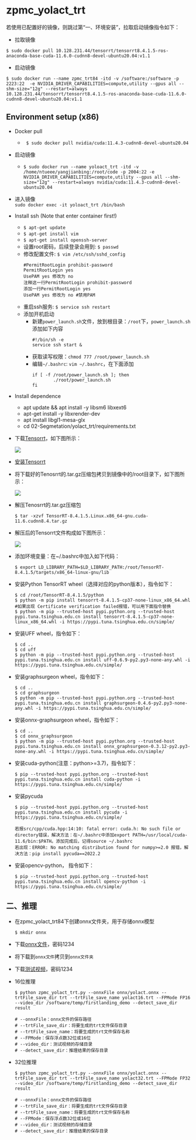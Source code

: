 # zpmc_yolact_trt
若使用已配置好的镜像，则跳过第“一、环境安装”，拉取启动镜像指令如下：
- 拉取镜像
```
$ sudo docker pull 10.128.231.44/tensorrt/tensorrt8.4.1.5-ros-anaconda-base-cuda-11.6.0-cudnn8-devel-ubuntu20.04:v1.1
```
- 启动镜像
```
$ sudo docker run --name zpmc_trt84 -itd -v /software:/software -p 2223:22  -e NVIDIA_DRIVER_CAPABILITIES=compute,utility --gpus all --shm-size="12g" --restart=always 10.128.231.44/tensorrt/tensorrt8.4.1.5-ros-anaconda-base-cuda-11.6.0-cudnn8-devel-ubuntu20.04:v1.1
```

## Environment setup (x86)
- Docker pull
    - ` $ sudo docker pull nvidia/cuda:11.4.3-cudnn8-devel-ubuntu20.04`
- 启动镜像
    - `$ sudo docker run --name yoloact_trt -itd -v /home/ntueee/yangjianbing:/root/code -p 2004:22 -e NVIDIA_DRIVER_CAPABILITIES=compute,utility --gpus all --shm-size="12g" --restart=always nvidia/cuda:11.4.3-cudnn8-devel-ubuntu20.04`
- 进入镜像   
    `sudo docker exec -it yoloact_trt /bin/bash`
- Install ssh (Note that enter container first!)
    - `$ apt-get update`
    - `$ apt-get install vim`
    - `$ apt-get install openssh-server`
    - 设置root密码，后续登录会用到: `$ passwd`
    - 修改配置文件: `$ vim /etc/ssh/sshd_config`
        ``` 
        #PermitRootLogin prohibit-password
        PermitRootLogin yes
        UsePAM yes 修改为 no
        注释这一行PermitRootLogin prohibit-password
        添加一行PermitRootLogin yes
        UsePAM yes 修改为 no #禁用PAM
        ```
    - 重启ssh服务: `$ service ssh restart`
    - 添加开机启动
        - 新建`power_launch.sh`文件，放到根目录：`/root`下，`power_launch.sh`添加如下内容
            ```
            #!/bin/sh -e
            service ssh start &
            ```
        - 获取读写权限：`chmod 777 /root/power_launch.sh`
        - 编辑`~/.bashrc`: `vim ~/.bashrc`，在下面添加
            ```
            if [ -f /root/power_launch.sh ]; then
                    ./root/power_launch.sh
            fi
            ```

- Install dependence
    - apt update && apt install -y libsm6 libxext6
    - apt-get install -y libxrender-dev
    - apt install libgl1-mesa-glx
    - cd 02-Segmetation/yolact_trt/requirements.txt

- 下载[Tensorrt](https://developer.nvidia.com/nvidia-tensorrt-8x-download)，如下图所示：

    ![](images/1.png)
- [安装Tensorrt](https://docs.nvidia.com/deeplearning/tensorrt/install-guide/index.html#installing-tar)
- 将下载好的Tenosrrt的.tar.gz压缩包拷贝到镜像中的/root目录下，如下图所示：

    ![](images/2.png)
- 解压Tenosrrt的.tar.gz压缩包
    ```
    $ tar -xzvf TensorRT-8.4.1.5.Linux.x86_64-gnu.cuda-11.6.cudnn8.4.tar.gz
    ```
- 解压后的Tensorrt文件构成如下图所示：

    ![](images/3.png)

- 添加环境变量：在~/.bashrc中加入如下代码：
    ```
    $ export LD_LIBRARY_PATH=$LD_LIBRARY_PATH:/root/TensorRT-8.4.1.5/targets/x86_64-linux-gnu/lib
    ```
- 安装Python TensorRT wheel（选择对应的python版本），指令如下：
    ```
    $ cd /root/TensorRT-8.4.1.5/python
    $ python -m pip install tensorrt-8.4.1.5-cp37-none-linux_x86_64.whl #如果出现 Certificate verification failed报错，可以用下面指令替换
    $ python -m pip --trusted-host pypi.python.org --trusted-host pypi.tuna.tsinghua.edu.cn install tensorrt-8.4.1.5-cp37-none-linux_x86_64.whl -i https://pypi.tuna.tsinghua.edu.cn/simple/
    ```
- 安装UFF wheel，指令如下：
    ```
    $ cd .. 
    $ cd uff
    $ python -m pip --trusted-host pypi.python.org --trusted-host pypi.tuna.tsinghua.edu.cn install uff-0.6.9-py2.py3-none-any.whl -i https://pypi.tuna.tsinghua.edu.cn/simple/
    ```
- 安装graphsurgeon wheel，指令如下：
    ```
    $ cd .. 
    $ cd graphsurgeon
    $ python -m pip --trusted-host pypi.python.org --trusted-host pypi.tuna.tsinghua.edu.cn install graphsurgeon-0.4.6-py2.py3-none-any.whl -i https://pypi.tuna.tsinghua.edu.cn/simple/
    ```
- 安装onnx-graphsurgeon wheel，指令如下：
    ```
    $ cd .. 
    $ cd onnx_graphsurgeon
    $ python -m pip --trusted-host pypi.python.org --trusted-host pypi.tuna.tsinghua.edu.cn install onnx_graphsurgeon-0.3.12-py2.py3-none-any.whl -i https://pypi.tuna.tsinghua.edu.cn/simple/
    ```

- 安装cuda-python(注意：python>=3.7)，指令如下：
    ```
    $ pip --trusted-host pypi.python.org --trusted-host pypi.tuna.tsinghua.edu.cn install cuda-python -i https://pypi.tuna.tsinghua.edu.cn/simple/
    ```
- 安装pycuda
    ```
    $ pip --trusted-host pypi.python.org --trusted-host pypi.tuna.tsinghua.edu.cn install pycuda -i https://pypi.tuna.tsinghua.edu.cn/simple/

    若报src/cpp/cuda.hpp:14:10: fatal error: cuda.h: No such file or directory错误，解决方法：在~/.bashrc中添加export PATH=/usr/local/cuda-11.6/bin:$PATH。添加完成后，记得source ~/.bashrc
    若出现：ERROR: No matching distribution found for numpy>=2.0 报错，解决方法：pip install pycuda==2022.2
    ```
- 安装opencv-python， 指令如下：
    ```
    $ pip --trusted-host pypi.python.org --trusted-host pypi.tuna.tsinghua.edu.cn install opencv-python -i https://pypi.tuna.tsinghua.edu.cn/simple/
    ```

## 二、推理
- 在zpmc_yolact_trt84下创建onnx文件夹，用于存储onnx模型
    ```
    $ mkdir onnx
    ```
- 下载[onnx文件](https://pan.baidu.com/s/12GQ7DFkLRU6suWHpxrm99g)，密码1234
- 将下载到```onnx文件```拷贝到```onnx文件夹```
- 下载[测试视频](https://pan.baidu.com/s/12GQ7DFkLRU6suWHpxrm99g)，密码1234
- 16位推理
    ``` 
    $ python zpmc_yolact_trt.py --onnxFile onnx/yolact.onnx --trtFile_save_dir trt --trtFile_save_name yolact16.trt --FPMode FP16 --video_dir /software/temp/firstlanding_demo --detect_save_dir result

    # --onnxFile：onnx文件的保存路径
    # --trtFile_save_dir：将要生成的trt文件保存目录
    # --trtFile_save_name：将要生成的trt文件保存名称
    # --FPMode：保存浮点数32位或16位
    # --video_dir：测试视频的存储目录
    # --detect_save_dir：推理结果的保存目录
    ```

- 32位推理
    ``` 
    $ python zpmc_yolact_trt.py --onnxFile onnx/yolact.onnx --trtFile_save_dir trt --trtFile_save_name yolact32.trt --FPMode FP32 --video_dir /software/temp/firstlanding_demo --detect_save_dir result

    # --onnxFile：onnx文件的保存路径
    # --trtFile_save_dir：将要生成的trt文件保存目录
    # --trtFile_save_name：将要生成的trt文件保存名称
    # --FPMode：保存浮点数32位或16位
    # --video_dir：测试视频的存储目录
    # --detect_save_dir：推理结果的保存目录
    ```